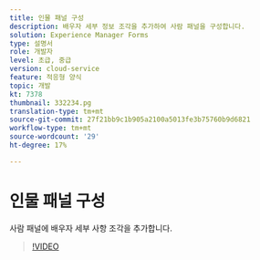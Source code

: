 ```yaml
---
title: 인물 패널 구성
description: 배우자 세부 정보 조각을 추가하여 사람 패널을 구성합니다.
solution: Experience Manager Forms
type: 설명서
role: 개발자
level: 초급, 중급
version: cloud-service
feature: 적응형 양식
topic: 개발
kt: 7378
thumbnail: 332234.pg
translation-type: tm+mt
source-git-commit: 27f21bb9c1b905a2100a5013fe3b75760b9d6821
workflow-type: tm+mt
source-wordcount: '29'
ht-degree: 17%

---
```



# 인물 패널 구성

사람 패널에 배우자 세부 사항 조각을 추가합니다.

>[!VIDEO](https://video.tv.adobe.com/v/332234?quality=12&learn=on)

